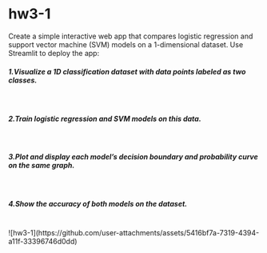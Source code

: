 # hw3-1
Create a simple interactive web app that compares logistic regression and support vector machine (SVM) models on a 1-dimensional dataset. Use Streamlit to deploy the app:</br>

<h5>1.Visualize a 1D classification dataset with data points labeled as two classes.</h5></br>
<h5>2.Train logistic regression and SVM models on this data.</h5></br>
<h5>3.Plot and display each model’s decision boundary and probability curve on the same graph.</h5></br>
<h5>4.Show the accuracy of both models on the dataset.</h5></br>
![hw3-1](https://github.com/user-attachments/assets/5416bf7a-7319-4394-a11f-33396746d0dd)
